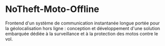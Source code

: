 # NoTheft-Moto-Offline
Frontend d'un système de communication instantanée longue portée pour la géolocalisation hors ligne : conception et développement d'une solution embarquée dédiée à la surveillance et à la protection des motos contre le vol.
